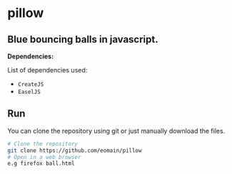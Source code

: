 # pillow
## Blue bouncing balls in javascript.

**Dependencies:**

List of dependencies used:
- `CreateJS`
- `EaselJS`

## Run
You can clone the repository using git or just manually download the files.
```bash
# Clone the repository
git clone https://github.com/eomain/pillow
# Open in a web browser
e.g firefox ball.html
```